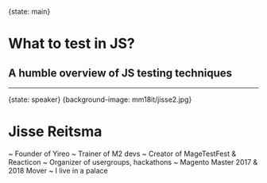 {state: main}
# What to test in JS?
## A humble overview of JS testing techniques

---
{state: speaker}
{background-image: mm18it/jisse2.jpg}
# Jisse Reitsma
~ Founder of Yireo
~ Trainer of M2 devs
~ Creator of MageTestFest & Reacticon
~ Organizer of usergroups, hackathons
~ Magento Master 2017 & 2018 Mover
~ I live in a palace

